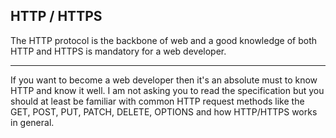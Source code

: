 ## HTTP / HTTPS

The HTTP protocol is the backbone of web and a good knowledge of both HTTP and HTTPS is mandatory for a web developer.

---

If you want to become a web developer then it's an absolute must to know HTTP and know it well. I am not asking you to read the specification but you should at least be familiar with common HTTP request methods like the GET, POST, PUT, PATCH, DELETE, OPTIONS and how HTTP/HTTPS works in general.
